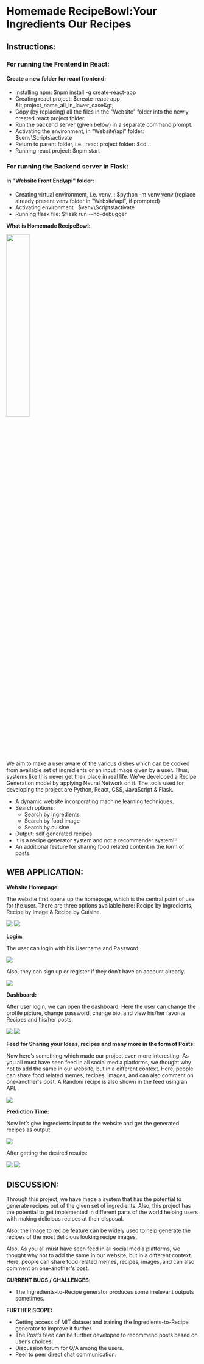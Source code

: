# Homemade RecipeBowl:Your Ingredients Our Recipes


## Instructions:

### For running the Frontend in React:

#### Create a **new folder** for react frontend:

- Installing npm: $npm install -g create-react-app
- Creating react project: $create-react-app \&lt;project\_name\_all\_in\_lower\_case\&gt;
- Copy (by replacing) all the files in the &quot;Website&quot; folder into the newly created react project folder.
- Run the backend server (given below) in a separate command prompt.
- Activating the environment, in &quot;Website\api&quot; folder: $venv\Scripts\activate
- Return to parent folder, i.e., react project folder: $cd ..
- Running react project: $npm start

### For running the Backend server in Flask:

#### In **&quot;Website Front End\api&quot;** folder:

- Creating virtual environment, i.e. venv, : $python -m venv venv (replace already present venv folder in &quot;Website\api&quot;, if prompted)
- Activating environment : $venv\Scripts\activate
- Running flask file: $flask run --no-debugger


**What is Homemade RecipeBowl:**

<img src="https://github.com/ankitgoyal0301/Homemade-RecipeBowl-Your-Ingredients-Our-Recipes/blob/master/Documentation/Images/Homemade-Recipebowl.png" width="35%" height="35%">

We aim to make a user aware of the various dishes which can be cooked from available set of ingredients or an input image given by a user.
Thus, systems like this never get their place in real life. We’ve developed a Recipe Generation model by applying Neural Network on it. The tools used for developing the project are Python, React, CSS, JavaScript & Flask.
- A dynamic website incorporating machine learning techniques.
- Search options:
  - Search by Ingredients
  - Search by food image
  - Search by cuisine
- Output: self generated recipes
- It is a recipe generator system and not a recommender system!!!
- An additional feature for sharing food related content in the form of posts.




## WEB APPLICATION:

**Website Homepage:**

The website first opens up the homepage, which is the central point of use for the user. There are three options available here: Recipe by Ingredients, Recipe by Image & Recipe by Cuisine.

<img src="https://github.com/ankitgoyal0301/Homemade-RecipeBowl-Your-Ingredients-Our-Recipes/blob/master/Documentation/Images/Homepage1.png">
<img src="https://github.com/ankitgoyal0301/Homemade-RecipeBowl-Your-Ingredients-Our-Recipes/blob/master/Documentation/Images/Homepage2.png">

**Login:**

The user can login with his Username and Password.

<img src="https://github.com/ankitgoyal0301/Homemade-RecipeBowl-Your-Ingredients-Our-Recipes/blob/master/Documentation/Images/login1.png">

Also, they can sign up or register if they don’t have an account already.

<img src="https://github.com/ankitgoyal0301/Homemade-RecipeBowl-Your-Ingredients-Our-Recipes/blob/master/Documentation/Images/login2.png">

**Dashboard:**

After user login, we can open the dashboard. Here the user can change the profile picture, change password, change bio, and view his/her favorite Recipes and his/her posts.


<img src="https://github.com/ankitgoyal0301/Homemade-RecipeBowl-Your-Ingredients-Our-Recipes/blob/master/Documentation/Images/dashboard2.png">
<img src="https://github.com/ankitgoyal0301/Homemade-RecipeBowl-Your-Ingredients-Our-Recipes/blob/master/Documentation/Images/dashboard3.png">

**Feed for Sharing your Ideas, recipes and many more in the form of Posts:**

Now here’s something which made our project even more interesting. As you all must have seen feed in all social media platforms, we thought why not to add the same in our website, but in a different context. Here, people can share food related memes, recipes, images, and can also comment on one-another's post. A Random recipe is also shown in the feed using an API.


<img src="https://github.com/ankitgoyal0301/Homemade-RecipeBowl-Your-Ingredients-Our-Recipes/blob/master/Documentation/Images/feed2.png">

**Prediction Time:**

Now let’s give ingredients input to the website and get the generated recipes as output.

<img src="https://github.com/ankitgoyal0301/Homemade-RecipeBowl-Your-Ingredients-Our-Recipes/blob/master/Documentation/Images/prediction-time.png">

After getting the desired results:

<img src="https://github.com/ankitgoyal0301/Homemade-RecipeBowl-Your-Ingredients-Our-Recipes/blob/master/Documentation/Images/prediction-time2.png">
<img src="https://github.com/ankitgoyal0301/Homemade-RecipeBowl-Your-Ingredients-Our-Recipes/blob/master/Documentation/Images/prediction-time3.png">

## DISCUSSION:

Through this project, we have made a system that has the potential to generate recipes out of the given set of ingredients. Also, this project has the potential to get implemented in different parts of the world helping users with making delicious recipes at their disposal.

Also, the image to recipe feature can be widely used to help generate the recipes of the most delicious looking recipe images.

Also, As you all must have seen feed in all social media platforms, we thought why not to add the same in our website, but in a different context. Here, people can share food related memes, recipes, images, and can also comment on one-another's post.


**CURRENT BUGS / CHALLENGES:**

- The Ingredients-to-Recipe generator produces some irrelevant outputs sometimes.

**FURTHER SCOPE:**

- Getting access of MIT dataset and training the Ingredients-to-Recipe generator to improve it further.
- The Post’s feed can be further developed to recommend posts based on user’s choices.
- Discussion forum for Q/A among the users.
- Peer to peer direct chat communication.
